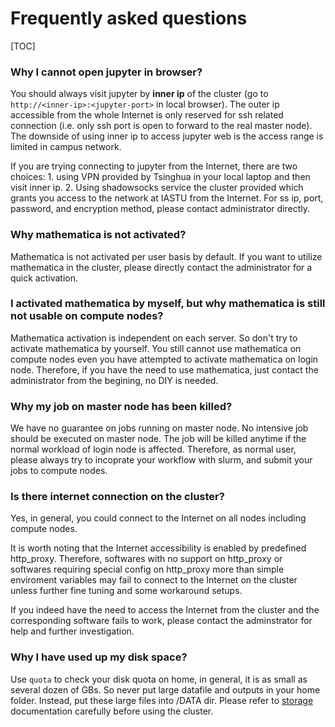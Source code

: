 # Frequently asked questions

[TOC]

### Why I cannot open jupyter in browser?

You should always visit jupyter by **inner ip** of the cluster (go to `http://<inner-ip>:<jupyter-port>` in local browser). The outer ip accessible from the whole Internet is only reserved for ssh related connection (i.e. only ssh port is open to forward to the real master node). The downside of using inner ip to access jupyter web is the access range is limited in campus network.

If you are trying connecting to jupyter from the Internet, there are two choices: 1. using VPN provided by Tsinghua in your local laptop and then visit inner ip. 2. Using shadowsocks service the cluster provided which grants you access to the network at IASTU from the Internet. For ss ip, port, password, and encryption method, please contact administrator directly.

### Why mathematica is not activated?

Mathematica is not activated per user basis by default. If you want to utilize mathematica in the cluster, please directly contact the administrator for a quick activation.

### I activated mathematica by myself, but why mathematica is still not usable on compute nodes?

Mathematica activation is independent on each server. So don't try to activate mathematica by yourself. You still cannot use mathematica on compute nodes even you have attempted to activate mathematica on login node. Therefore, if you have the need to use mathematica, just contact the administrator from the begining, no DIY is needed.

### Why my job on master node has been killed?

We have no guarantee on jobs running on master node. No intensive job should be executed on master node. The job will be killed anytime if the normal workload of login node is affected. Therefore, as normal user, please always try to incoprate your workflow with slurm, and submit your jobs to compute nodes.

### Is there internet connection on the cluster?

Yes, in general, you could connect to the Internet on all nodes including compute nodes. 

It is worth noting that the Internet accessibility is enabled by predefined http_proxy. Therefore, softwares with no support on http_proxy or softwares requiring special config on http_proxy more than simple enviroment variables may fail to connect to the Internet on the cluster unless further fine tuning and some workaround setups.

If you indeed have the need to access the Internet from the cluster and the corresponding software fails to work, please contact the adminstrator for help and further investigation.

### Why I have used up my disk space?

Use `quota` to check your disk quota on home, in general, it is as small as several dozen of GBs. So never put large datafile and outputs in your home folder. Instead, put these large files into /DATA dir. Please refer to [storage](/users/basics/storage.md) documentation carefully before using the cluster.
